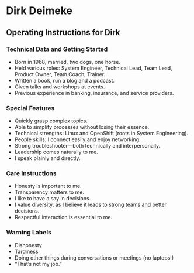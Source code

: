 # Dirk Deimeke

## Operating Instructions for Dirk

### **Technical Data and Getting Started**

- Born in 1968, married, two dogs, one horse.
- Held various roles: System Engineer, Technical Lead, Team Lead, Product Owner, Team Coach, Trainer.
- Written a book, run a blog and a podcast.
- Given talks and workshops at events.
- Previous experience in banking, insurance, and service providers.

### **Special Features**

- Quickly grasp complex topics.
- Able to simplify processes without losing their essence.
- Technical strengths: Linux and OpenShift (roots in System Engineering).
- People skills: I connect easily and enjoy networking.
- Strong troubleshooter—both technically and interpersonally.
- Leadership comes naturally to me.
- I speak plainly and directly.

### **Care Instructions**

- Honesty is important to me.
- Transparency matters to me.
- I like to have a say in decisions.
- I value diversity, as I believe it leads to strong teams and better decisions.
- Respectful interaction is essential to me.

### **Warning Labels**

- Dishonesty
- Tardiness
- Doing other things during conversations or meetings (no laptops!)
- “That’s not my job.”

<!--
## Hi there 👋

**ddeimeke/ddeimeke** is a ✨ _special_ ✨ repository because its `README.md` (this file) appears on your GitHub profile.

Here are some ideas to get you started:

- 🔭 I’m currently working on ...
- 🌱 I’m currently learning ...
- 👯 I’m looking to collaborate on ...
- 🤔 I’m looking for help with ...
- 💬 Ask me about ...
- 📫 How to reach me: ...
- 😄 Pronouns: ...
- ⚡ Fun fact: ...
-->
